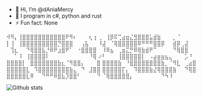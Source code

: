 - 👋 Hi, I’m @dAniaMercy
- 👀 I program in c#, python and rust
- ⚡ Fun fact: None

 ⠺⠻⡄⢸⣿⣿⣿⣿⣿⣿⣿⣿⣿⣿⣿⠟⠻⠆⠀⠀⠀⢆
⡆⢀⠀⢸⡿⠯⢉⣴⣶⣌⣻⣿⣿⣿⣥⣾⣷⠀⠀⠀⡀⠈
⡇⢸⠀⢸⣿⣿⣿⣿⣿⣿⣿⣿⣿⡙⣿⣿⣿⠀⠀⢠⣧⠀⠀
⠸⣼⠀⠈⢿⣿⣿⣿⣿⣿⠿⠛⠛⠛⣿⣿⡿⠀⠀⣾⡿⢀⣼
⠀⢹⣆⠀⠀⠙⢿⣿⣿⣧⡘⠿⠟⣰⣿⠟⠁⠀⠐⣿⣿⣿⣿
⠀⠸⠿⣦⠀⢀⣶⣍⡛⠿⢿⣷⣾⠟⠉⠀⠀⠀⠀⠙⢿⣿⣿
⠀⠀⠁⠸⠀⢸⣿⣿⣿⣿⠇⠀⠀⠀⠀⠀⠀⠀⠀⠀⠀⠘⢿
⠔⠃⠀⠀⠀⢸⣿⣿⣿⣿⣿⡇⠀⠠⣴⣶⣶⣦⣄⠀⠀⠀⡡⠘
⣿⣿⣿⣿⡇⠀⣿⣿⣿⣿⣿⣿⣿⣷⣆⠈⠻⣿⣿⡄⠀⠀⠀⣿
⣿⣿⣿⣿⣷⠀⠘⣿⣿⣿⣿⣿⣿⣿⣿⣷⡀⠈⠻⣇⠀⢀⣴⣿
⣿⣿⣿⣿⣿⣇⠀⠹⣿⣿⣿⣿⣿⣿⣿⣿⣷⣄⠀⠙⠀⣸⣿⣿
⣿⣿⣿⣿⣿⡏⡄⠀⠹⣿⣿⣿⣷⣜⢿⣿⣿⣿⣷⠀⠀⠙⢿⣿
⣿⣿⣿⣿⣿⣇⠿⠀⠀⠙⠛⠛⠿⣿⣧⡹⣿⣿⠃⠀⠀⠀⠀⠙
⠈⢿⣿⣿⣿⣿⣿⡄⠀⠀⠀⠀⠀⠀⠀⠙⠳⠸

  ![Github stats](https://github-readme-stats.vercel.app/api?username=dAniaMercy)

<!---
dAniaMercy/dAniaMercy is a ✨ special ✨ repository because its `README.md` (this file) appears on your GitHub profile.
You can click the Preview link to take a look at your changes.
--->
